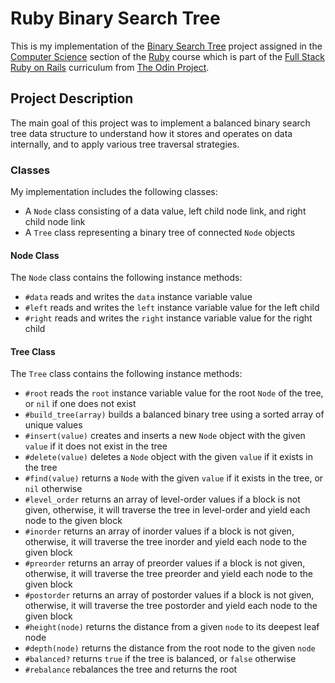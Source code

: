 # Ruby Binary Search Tree

This is my implementation of the [Binary Search Tree](https://www.theodinproject.com/lessons/ruby-binary-search-trees) project assigned in the [Computer Science](https://www.theodinproject.com/paths/full-stack-ruby-on-rails/courses/ruby#a-bit-of-computer-science) section of the [Ruby](https://www.theodinproject.com/paths/full-stack-ruby-on-rails/courses/ruby) course which is part of the [Full Stack Ruby on Rails](https://www.theodinproject.com/paths/full-stack-ruby-on-rails) curriculum from [The Odin Project](https://www.theodinproject.com/).

## Project Description

The main goal of this project was to implement a balanced binary search tree data structure to understand how it stores and operates on data internally, and to apply various tree traversal strategies.

### Classes

My implementation includes the following classes:
* A `Node` class consisting of a data value, left child node link, and right child node link
* A `Tree` class representing a binary tree of connected `Node` objects

#### Node Class

The `Node` class contains the following instance methods:
* `#data` reads and writes the `data` instance variable value
* `#left` reads and writes the `left` instance variable value for the left child
* `#right` reads and writes the `right` instance variable value for the right child

#### Tree Class

The `Tree` class contains the following instance methods:
* `#root` reads the `root` instance variable value for the root `Node` of the tree, or `nil` if one does not exist
* `#build_tree(array)` builds a balanced binary tree using a sorted array of unique values
* `#insert(value)` creates and inserts a new `Node` object with the given `value` if it does not exist in the tree
* `#delete(value)` deletes a `Node` object with the given `value` if it exists in the tree
* `#find(value)` returns a `Node` with the given `value` if it exists in the tree, or `nil` otherwise
* `#level_order` returns an array of level-order values if a block is not given, otherwise, it will traverse the tree in level-order and yield each node to the given block
* `#inorder` returns an array of inorder values if a block is not given, otherwise, it will traverse the tree inorder and yield each node to the given block
* `#preorder` returns an array of preorder values if a block is not given, otherwise, it will traverse the tree preorder and yield each node to the given block
* `#postorder` returns an array of postorder values if a block is not given, otherwise, it will traverse the tree postorder and yield each node to the given block
* `#height(node)` returns the distance from a given `node` to its deepest leaf node
* `#depth(node)` returns the distance from the root node to the given `node`
* `#balanced?` returns `true` if the tree is balanced, or `false` otherwise
* `#rebalance` rebalances the tree and returns the root